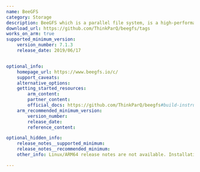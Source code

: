 ```yaml
---
name: BeeGFS
category: Storage
description: BeeGFS which is a parallel file system, is a high-performance, scalable file system designed to handle large amounts of data efficiently. 
download_url: https://github.com/ThinkParQ/beegfs/tags
works_on_arm: true
supported_minimum_version:
    version_number: 7.1.3
    release_date: 2019/06/17


optional_info:
    homepage_url: https://www.beegfs.io/c/
    support_caveats:
    alternative_options:
    getting_started_resources:
        arm_content:
        partner_content:
        official_docs: https://github.com/ThinkParQ/beegfs#build-instructions
    arm_recommended_minimum_version:
        version_number:
        release_date:
        reference_content:

optional_hidden_info:
    release_notes__supported_minimum:
    release_notes__recommended_minimum:
    other_info: Linux/ARM64 release notes are not available. Installation and testing are done via the [tar archive](https://github.com/ThinkParQ/beegfs/releases/tag/7.1.3).

---
```


